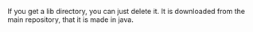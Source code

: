 If you get a lib directory, you can just delete it. It is downloaded from the main repository, that it is made in java.
